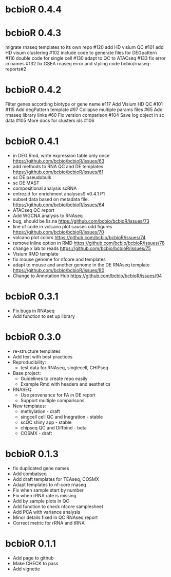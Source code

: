 # bcbioR 0.4.4


# bcbioR 0.4.3

migrate rnaseq templates to its own repo #120
add HD visium QC #101
add HD visum clustering #102
include code to generate files for DEGpattern #116
double code for single cell #130
adapt to QC to ATACseq #133
fix error in names #132
fix GSEA rnaseq error and styling code bcbio/rnaseq-reports#2

# bcbioR 0.4.2

Filter genes according biotype or gene name #117
Add Visium HD QC #101 #115
Add degPattern template #97
Collapse multiple params files #65
Add rmaseq library links #60
Fix version comparison #104
Save log object in sc data #105
More docs for clusters ids #106

# bcbioR 0.4.1

- in DEG.Rmd, write expression table only once	https://github.com/bcbio/bcbioR/issues/63
- add methods to RNA QC and DE templates	https://github.com/bcbio/bcbioR/issues/61
- sc DE pseudobulk
- sc DE MAST
- compositional analysis scRNA
- entrezid for enrichment analysesS	v0.4.1	P1
- subset data based on metadata file.	https://github.com/bcbio/bcbioR/issues/64
- ATACseq QC report
- Add WGCNA analysis to RNAseq
- bug, should be !is.na	https://github.com/bcbio/bcbioR/issues/73
- line of code in volcano plot causes odd figures	https://github.com/bcbio/bcbioR/issues/70
- volcano plot colors	https://github.com/bcbio/bcbioR/issues/74
- remove inline option in RMD	https://github.com/bcbio/bcbioR/issues/78
- change x lab to reads	https://github.com/bcbio/bcbioR/issues/75
- Visium RMD template	
- fix mouse genome for nfcore and templates
- adapt to mouse and another genome in the DE RNAseq template	https://github.com/bcbio/bcbioR/issues/80
- Change to Annotation Hub	https://github.com/bcbio/bcbioR/issues/94

# bcbioR 0.3.1

- Fix bugs in RNAseq
- Add function to set up library

# bcbioR 0.3.0

* re-structure templates
* Add text with best practices
* Reproducibility:
  * test data for RNAseq, singlecell, CHIPseq
* Base project:
  * Guidelines to create repo easily
  * Example Rmd with headers and aesthetics
* RNASEQ
  * Use provenance for FA in DE report
  * Support multiple comparisons
* New templates:
  * methylation - draft
  * singcell cell QC and Inegration - stable
  * scQC shiny app - stable
  * chipseq QC and Diffbind - beta
  * COSMX - draft

# bcbioR 0.1.3

* fix duplicated gene names
* Add combatseq
* Add draft templates for TEAseq, COSMX
* Adapt templates to nf-core rnaseq
* Fix when sample start by number
* Fix when rRNA rate is missing
* Add by sample plots in QC
* Add function to check nfcore samplesheet
* Add PCA with variance analysis
* Minor details fixed in QC RNAseq report
* Correct metric for rRNA and tRNA

# bcbioR 0.1.1

* Add page to github
* Make CHECK to pass
* Add vignette

